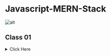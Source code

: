 # Javascript-MERN-Stack
![alt](https://encrypted-tbn0.gstatic.com/images?q=tbn:ANd9GcRxPTViRjJVarWMNfNKWBJcYDnQXuZtmGn94WX_q5CPH5OsinZln3fWkSAwvoXq4zEriXs&usqp=CAU)

## Class 01

<details>
<summary>Click Here</summary>

### What is javaScript

- Popular web Programming Language 

- Scripting language 

- Lightweight 

- Cross-platform 

- Object-oriented syntax 

- Run-on browser 

### History 
In September 1995, a Netscape programmer named Brandan Eich developed a new scripting language in just 10 days. It was originally named Mocha, but quickly became known as LiveScript and, later, JavaScript. 
![alt](https://lh5.googleusercontent.com/8bjspmEHE5jFjMl3q2-DhFYO-TZS-IzDA1PPEBnvwbhKvkfRmbBIIP8U9Em3I9LT6onAH9iLKd3nZa00nM_SCRBQsaslJ7rQN-UCJ2rEm-b95kBdXZIL71UYtV3b-7O3y30ctyDl)

### Before javaScript  

- HTML 5

- CSS 3

- jQuery 

- Bootstrap 5 

- Github 
### IDE  

- VS code 

- PHPStorm 

- Sublime 

- Atom 
### Extension for VS Code 

- Auto Close Tag

- Auto Rename Tag

- Beautify

- HTML CSS Support

- HTML Snippets

- Intellisense for CSS class names in HTML

- Live Server

- Auto-Save on Window Change

- Lorem ipsum

- Live Sass Compiler(If you need)

- Path Intellisense

- PHP Intellisense

- Laravel Extra Intellisense(At this moment, no need)

- Prettier-Code formatter

- Vscode-icons/ Material Icon Theme

- Bracket Pair Colorize

- ESLint( For JS)

- JavaScript(ES6) code snippets

### Dev fonts Download 
[Dev Fonts Download Link](https://drive.google.com/file/d/1Nq_WhC34hg5xJt949gCtQGmbPGEcMxSt/view?fbclid=IwAR2ZCDy6W5AeEwmb7vR5ezHfDi3OX-RFqSJbntRJ5HoWv-WNAxkzLzEV8Bw)
 
### Environment Setup 

- Install VS Code and configure 

- Install Node JS 

- Install git 
### Start 

- Script Tag

- Internal 

- External 

- Inline   
### Dev Tools 

- Console log 

- Use of console 
### Basic Function 

- Alert 

- Confirm 

- Prompt  
### Statement & rules  

- In a programming language,  instructions ( lines of code  ) are called statements. 
- put a semicolon after a complete statement 
- also, you can avoid semicolon  
- two or more words are joined by using concatenation ( + ) 
</details> 
